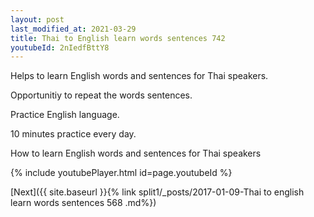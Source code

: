 ```yaml
---
layout: post
last_modified_at: 2021-03-29
title: Thai to English learn words sentences 742 
youtubeId: 2nIedfBttY8
---
```

 
 
Helps to learn English words and sentences for Thai speakers.

Opportunitiy to repeat the words sentences. 

Practice English language. 
 
10 minutes practice every day. 
 
How to learn English words and sentences for Thai speakers 
 
{% include youtubePlayer.html id=page.youtubeId %}
 
 
[Next]({{ site.baseurl }}{% link  split1/_posts/2017-01-09-Thai to english learn words sentences 568 .md%})
 
